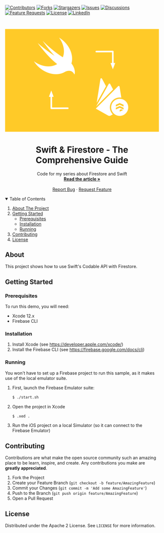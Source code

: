 <!-- PROJECT SHIELDS -->
[![Contributors][contributors-shield]][contributors-url]
[![Forks][forks-shield]][forks-url]
[![Stargazers][stars-shield]][stars-url]
[![Issues][issues-shield]][issues-url]
[![Discussions][discussions-shield]][discussions-url]
[![Feature Requests][featurerequest-shield]][featurerequest-url]
[![License][license-shield]][license-url]
[![LinkedIn][linkedin-shield]][linkedin-url]

<!-- PROJECT LOGO -->
<br />
<p align="center">
  <a href="https://github.com/peterfriese/Swift-Firestore-Guide">
    <img src="images/header.png" alt="Logo">
  </a>

  <h1 align="center">Swift & Firestore -  The Comprehensive Guide</h1>

  <p align="center">
    Code for my series about Firestore and Swift
    <br />
    <a href="https://peterfriese.dev/firestore-codable-the-comprehensive-guide"><strong>Read the article »</strong></a>
    <br />
    <br />
    <a href="https://github.com/peterfriese/Swift-Firestore-Guide/issues">Report Bug</a>
    ·
    <a href="https://github.com/peterfriese/Swift-Firestore-Guide/issues">Request Feature</a>
  </p>
</p>


<!-- TABLE OF CONTENTS -->
<details open="open">
  <summary>Table of Contents</summary>
  <ol>
    <li>
      <a href="#about-the-project">About The Project</a>
    </li>
    <li>
      <a href="#getting-started">Getting Started</a>
      <ul>
        <li><a href="#prerequisites">Prerequisites</a></li>
        <li><a href="#installation">Installation</a></li>
        <li><a href="#running">Running</a></li>
      </ul>
    </li>
    <li><a href="#contributing">Contributing</a></li>
    <li><a href="#license">License</a></li>
  </ol>
</details>

<!-- ABOUT THE PROJECT -->
## About

This project shows how to use Swift's Codable API with Firestore.


<!-- GETTING STARTED -->
## Getting Started

### Prerequisites

To run this demo, you will need:
* Xcode 12.x
* Firebase CLI

### Installation

1. Install Xcode (see https://developer.apple.com/xcode/)
2. Install the Firebase CLI (see https://firebase.google.com/docs/cli)

### Running

You won't have to set up a Firebase project to run this sample, as it makes use of the local emulator suite.

1. First, launch the Firebase Emulator suite:
    ```bash
    $ ./start.sh
    ```
1. Open the project in Xcode
    ```bash
    $ .xed .
    ```
1. Run the iOS project on a local Simulator (so it can connect to the Firebase Emulator)


<!-- CONTRIBUTING -->
## Contributing

Contributions are what make the open source community such an amazing place to be learn, inspire, and create. Any contributions you make are **greatly appreciated**.

1. Fork the Project
2. Create your Feature Branch (`git checkout -b feature/AmazingFeature`)
3. Commit your Changes (`git commit -m 'Add some AmazingFeature'`)
4. Push to the Branch (`git push origin feature/AmazingFeature`)
5. Open a Pull Request



<!-- LICENSE -->
## License

Distributed under the Apache 2 License. See `LICENSE` for more information.

<!-- MARKDOWN LINKS & IMAGES -->
<!-- https://www.markdownguide.org/basic-syntax/#reference-style-links -->
[contributors-shield]: https://img.shields.io/github/contributors/peterfriese/Swift-Firestore-Guide.svg?style=flat-square
[contributors-url]: https://github.com/peterfriese/Swift-Firestore-Guide/graphs/contributors
[forks-shield]: https://img.shields.io/github/forks/peterfriese/Swift-Firestore-Guide.svg?style=flat-square
[forks-url]: https://github.com/peterfriese/Swift-Firestore-Guide/network/members
[stars-shield]: https://img.shields.io/github/stars/peterfriese/Swift-Firestore-Guide.svg?style=flat-square
[stars-url]: https://github.com/peterfriese/Swift-Firestore-Guide/stargazers
[issues-shield]: https://img.shields.io/github/issues/peterfriese/Swift-Firestore-Guide.svg?style=flat-square
[issues-url]: https://github.com/peterfriese/Swift-Firestore-Guide/issues
[license-shield]: https://img.shields.io/github/license/peterfriese/Swift-Firestore-Guide.svg?style=flat-square
[license-url]: https://github.com/peterfriese/Swift-Firestore-Guide/blob/master/LICENSE.txt

[linkedin-shield]: https://img.shields.io/badge/-LinkedIn-black.svg?style=flat-square&logo=linkedin&colorB=555
[linkedin-url]: https://www.linkedin.com/in/peterfriese
[product-screenshot]: images/screenshot.png

[swift-shield]: https://img.shields.io/badge/swift-5.3-FA7343?logo=swift&color=FA7343&style=flat-square
[swift-url]: https://swift.org

[xcode-shield]: https://img.shields.io/badge/xcode-12.5_beta-1575F9?logo=Xcode&style=flat-square
[xcode-url]: https://developer.apple.com/xcode/

[featurerequest-url]: https://github.com/peterfriese/Swift-Firestore-Guide/issues/new?assignees=&labels=type%3A+feature+request&template=feature_request.md
[featurerequest-shield]: https://img.shields.io/github/issues/peterfriese/Swift-Firestore-Guide/feature-request?logo=github&style=flat-square
[discussions-url]: https://github.com/peterfriese/Swift-Firestore-Guide/discussions
[discussions-shield]: https://img.shields.io/badge/discussions-brightgreen?logo=github&style=flat-square